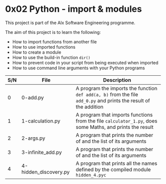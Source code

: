 # 0x02 Python - import & modules

This project is part of the Alx Software Engineering programme.

The aim of this project is to learn the following:
- How to import functions from another file
- How to use imported functions
- How to create a module
- How to use the build-in function `dir()`
- How to prevent code in your script from being executed when imported
- How to use command line arguments with your Python programs

| S/N | File | Description |
| --- | ---- | ----------- |
| 0 | 0-add.py | A program the imports the function `def add(a, b)` from the file `add_0.py` and prints the result of the addition |
| 1 | 1-calculation.py | A program that imports functions from the file `calculator_1.py`, does some Maths, and prints the result |
| 2 | 2-args.py | A program that prints the number of and the list of its arguments |
| 3 | 3-infinite_add.py | A program that prints the number of and the list of its arguments |
| 4 | 4-hidden_discovery.py | A program that prints all the names defined by the compiled module `hidden_4.pyc` |
